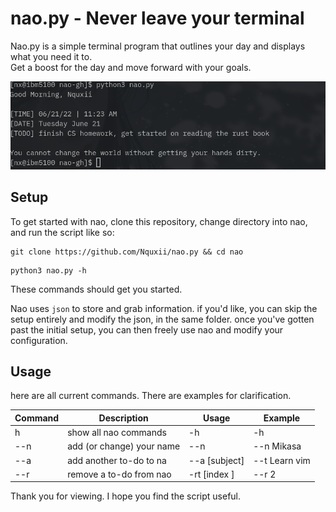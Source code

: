 # nao.py - Never leave your terminal

Nao.py is a simple terminal program that outlines your day and displays what you need it to. \
Get a boost for the day and move forward with your goals.

![setup of script](https://github.com/Nquxii/nao/blob/main/img/demonstration.png?raw=true)
  
## Setup

To get started with nao, clone this repository, change directory into nao, and run the script like so:

```
git clone https://github.com/Nquxii/nao.py && cd nao
```
```
python3 nao.py -h 
```

These commands should get you started.

Nao uses `json` to store and grab information. if you'd like, you can skip the setup entirely and modify the json, in the same folder.
once you've gotten past the initial setup, you can then freely use nao and modify your configuration.


## Usage

here are all current commands. There are examples for clarification.

| Command | Description | Usage | Example |
|------| ----------------------------------------- | ------------------------------------------------------------------------- | ----------------- |
| h    | show all nao commands                     | -h                                                                        | -h                |
| --n  | add (or change) your name                 | --n                                                                       | --n Mikasa        |
| --a  | add another to-do to na                   | --a [subject]                                                             | --t Learn vim     |
| --r | remove a to-do from nao                    | -rt [index  ]                                                             | --r 2             | 


Thank you for viewing. I hope you find the script useful.
